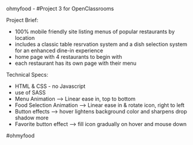 ohmyfood - #Project 3 for OpenClassrooms

Project Brief: 
- 100% mobile friendly site listing menus of popular restaurants by location
- includes a classic table resrvation system and a dish selection system for an enhanced dine-in experience
- home page with 4 restaurants to begin with 
- each restaurant has its own page with their menu

Technical Specs:
- HTML & CSS - no Javascript
- use of SASS
- Menu Animation --> Linear ease in, top to bottom
- Food Selection Animation --> Linear ease in & rotate icon, right to left
- Button effects --> hover lightens background color and sharpens drop shadow more
- Favorite button effect --> fill icon gradually on hover and mouse down


#ohmyfood

